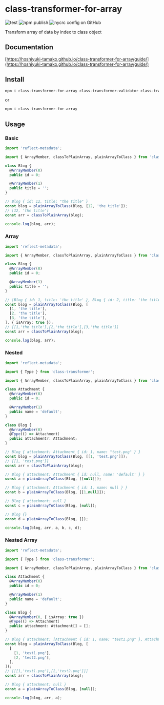 # class-transformer-for-array

![test](https://github.com/hoshiyuki-tamako/class-transformer-for-array/workflows/.github/workflows/test.yml/badge.svg)
![npm publish](https://github.com/hoshiyuki-tamako/class-transformer-for-array/workflows/.github/workflows/deploy.yml/badge.svg)
![nycrc config on GitHub](https://img.shields.io/nycrc/hoshiyuki-tamako/class-transformer-for-array?config=.nycrc&preferredThreshold=branches)

Transform array of data by index to class object

## Documentation

[https://hoshiyuki-tamako.github.io/class-transformer-for-array/guide/](https://hoshiyuki-tamako.github.io/class-transformer-for-array/guide/)

## Install

```bash
npm i class-transformer-for-array class-transformer-validator class-transformer class-validator reflect-metadata
```

or

```bash
npm i class-transformer-for-array
```

## Usage

### Basic

```ts
import 'reflect-metadata';

import { ArrayMember, classToPlainArray, plainArrayToClass } from 'class-transformer-for-array';

class Blog {
  @ArrayMember(0)
  public id = 0;

  @ArrayMember(1)
  public title = '';
}

// Blog { id: 12, title: "the title" }
const blog = plainArrayToClass(Blog, [12, 'the title']);
// [12, 'the title']
const arr = classToPlainArray(blog);

console.log(blog, arr);
```

### Array

```ts
import 'reflect-metadata';

import { ArrayMember, classToPlainArray, plainArrayToClass } from 'class-transformer-for-array';

class Blog {
  @ArrayMember(0)
  public id = 0;

  @ArrayMember(1)
  public title = '';
}

// [Blog { id: 1, title: 'the title' }, Blog { id: 2, title: 'the title' }, Blog { id: 3, title: 'the title' }]
const blog = plainArrayToClass(Blog, [
  [1, 'the title'],
  [2, 'the title'],
  [3, 'the title'],
], { isArray: true });
// [[1,'the title'],[2,'the title'],[3,'the title']]
const arr = classToPlainArray(blog);

console.log(blog, arr);
```

### Nested

```ts
import 'reflect-metadata';

import { Type } from 'class-transformer';

import { ArrayMember, classToPlainArray, plainArrayToClass } from 'class-transformer-for-array';

class Attachment {
  @ArrayMember(0)
  public id = 0;

  @ArrayMember(1)
  public name = 'default';
}

class Blog {
  @ArrayMember(0)
  @Type(() => Attachment)
  public attachment?: Attachment;
}

// Blog { attachment: Attachment { id: 1, name: "test.png" } }
const blog = plainArrayToClass(Blog, [[1, 'test.png']]);
// [[1, 'test.png']]
const arr = classToPlainArray(blog);

// Blog { attachment: Attachment { id: null, name: 'default' } }
const a = plainArrayToClass(Blog, [[null]]);

// Blog { attachment: Attachment { id: 1, name: null } }
const b = plainArrayToClass(Blog, [[1,null]]);

// Blog { attachment: null }
const c = plainArrayToClass(Blog, [null]);

// Blog {}
const d = plainArrayToClass(Blog, []);

console.log(blog, arr, a, b, c, d);
```

### Nested Array

```ts
import 'reflect-metadata';

import { Type } from 'class-transformer';

import { ArrayMember, classToPlainArray, plainArrayToClass } from 'class-transformer-for-array';

class Attachment {
  @ArrayMember(0)
  public id = 0;

  @ArrayMember(1)
  public name = 'default';
}

class Blog {
  @ArrayMember(0, { isArray: true })
  @Type(() => Attachment)
  public attachment: Attachment[] = [];
}

// Blog { attachment: [Attachment { id: 1, name: "test1.png" }, Attachment { id: 2, name: "test2.png" }] }
const blog = plainArrayToClass(Blog, [
  [
    [1, 'test1.png'],
    [2, 'test2.png'],
  ],
]);
// [[[1,'test1.png'],[2,'test2.png']]]
const arr = classToPlainArray(blog);

// Blog { attachment: null }
const a = plainArrayToClass(Blog, [null]);

console.log(blog, arr, a);
```
